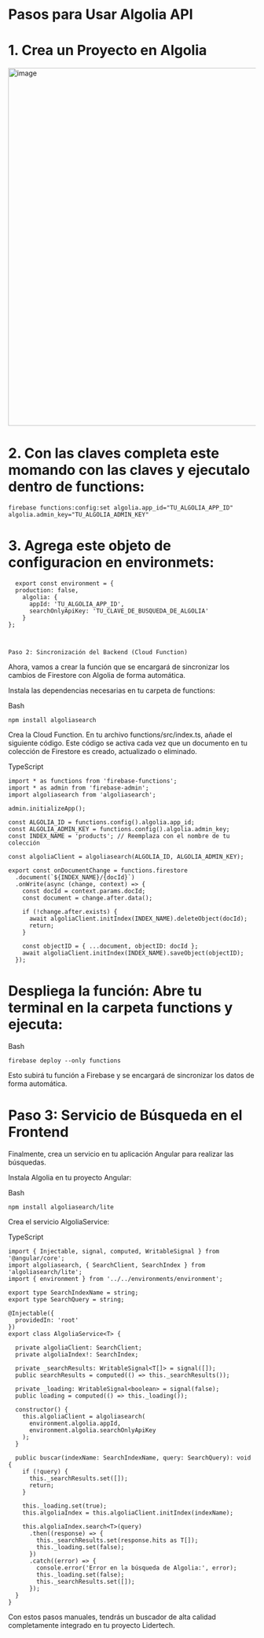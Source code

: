 

# Pasos para Usar Algolia API

# 1. Crea un Proyecto en Algolia

  <img width="1148" height="728" alt="image" src="https://github.com/user-attachments/assets/04477d35-01e0-4f99-8286-de8712caa70b" />

# 2. Con las claves completa este momando con las claves y ejecutalo dentro de functions: 

    firebase functions:config:set algolia.app_id="TU_ALGOLIA_APP_ID" algolia.admin_key="TU_ALGOLIA_ADMIN_KEY"

# 3. Agrega este objeto de configuracion en environmets: 

      export const environment = {
      production: false,
        algolia: {
          appId: 'TU_ALGOLIA_APP_ID',
          searchOnlyApiKey: 'TU_CLAVE_DE_BUSQUEDA_DE_ALGOLIA'
        }
    };



    Paso 2: Sincronización del Backend (Cloud Function)
Ahora, vamos a crear la función que se encargará de sincronizar los cambios de Firestore con Algolia de forma automática.

Instala las dependencias necesarias en tu carpeta de functions:

Bash

    npm install algoliasearch

Crea la Cloud Function. En tu archivo functions/src/index.ts, añade el siguiente código. Este código se activa cada vez que un documento en tu colección de Firestore es creado, actualizado o eliminado.

TypeScript

    import * as functions from 'firebase-functions';
    import * as admin from 'firebase-admin';
    import algoliasearch from 'algoliasearch';
    
    admin.initializeApp();
    
    const ALGOLIA_ID = functions.config().algolia.app_id;
    const ALGOLIA_ADMIN_KEY = functions.config().algolia.admin_key;
    const INDEX_NAME = 'products'; // Reemplaza con el nombre de tu colección
    
    const algoliaClient = algoliasearch(ALGOLIA_ID, ALGOLIA_ADMIN_KEY);
    
    export const onDocumentChange = functions.firestore
      .document(`${INDEX_NAME}/{docId}`)
      .onWrite(async (change, context) => {
        const docId = context.params.docId;
        const document = change.after.data();
    
        if (!change.after.exists) {
          await algoliaClient.initIndex(INDEX_NAME).deleteObject(docId);
          return;
        }
    
        const objectID = { ...document, objectID: docId };
        await algoliaClient.initIndex(INDEX_NAME).saveObject(objectID);
      });

      
# Despliega la función: Abre tu terminal en la carpeta functions y ejecuta:

Bash

    firebase deploy --only functions

Esto subirá tu función a Firebase y se encargará de sincronizar los datos de forma automática.

# Paso 3: Servicio de Búsqueda en el Frontend
Finalmente, crea un servicio en tu aplicación Angular para realizar las búsquedas.

Instala Algolia en tu proyecto Angular:

Bash

    npm install algoliasearch/lite

Crea el servicio AlgoliaService:

TypeScript

    import { Injectable, signal, computed, WritableSignal } from '@angular/core';
    import algoliasearch, { SearchClient, SearchIndex } from 'algoliasearch/lite';
    import { environment } from '../../environments/environment';
    
    export type SearchIndexName = string;
    export type SearchQuery = string;
    
    @Injectable({
      providedIn: 'root'
    })
    export class AlgoliaService<T> {
    
      private algoliaClient: SearchClient;
      private algoliaIndex!: SearchIndex;
    
      private _searchResults: WritableSignal<T[]> = signal([]);
      public searchResults = computed(() => this._searchResults());
    
      private _loading: WritableSignal<boolean> = signal(false);
      public loading = computed(() => this._loading());
    
      constructor() {
        this.algoliaClient = algoliasearch(
          environment.algolia.appId,
          environment.algolia.searchOnlyApiKey
        );
      }
    
      public buscar(indexName: SearchIndexName, query: SearchQuery): void {
        if (!query) {
          this._searchResults.set([]);
          return;
        }
    
        this._loading.set(true);
        this.algoliaIndex = this.algoliaClient.initIndex(indexName);
    
        this.algoliaIndex.search<T>(query)
          .then((response) => {
            this._searchResults.set(response.hits as T[]);
            this._loading.set(false);
          })
          .catch((error) => {
            console.error('Error en la búsqueda de Algolia:', error);
            this._loading.set(false);
            this._searchResults.set([]);
          });
      }
    }
    
Con estos pasos manuales, tendrás un buscador de alta calidad completamente integrado en tu proyecto Lidertech.

